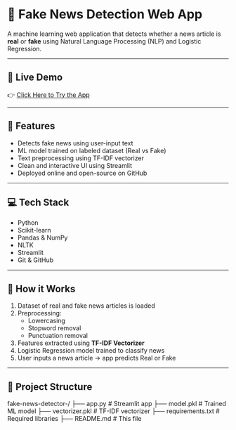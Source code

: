 # 📰 Fake News Detection Web App

A machine learning web application that detects whether a news article is **real** or **fake** using Natural Language Processing (NLP) and Logistic Regression.

---

## 🚀 Live Demo

👉 [Click Here to Try the App](https://sseuygoshfjwkqy6y7zhgl.streamlit.app/)

---

## 📌 Features

- Detects fake news using user-input text
- ML model trained on labeled dataset (Real vs Fake)
- Text preprocessing using TF-IDF vectorizer
- Clean and interactive UI using Streamlit
- Deployed online and open-source on GitHub

---

## 💻 Tech Stack

- Python  
- Scikit-learn  
- Pandas & NumPy  
- NLTK  
- Streamlit  
- Git & GitHub

---

## 🧠 How it Works

1. Dataset of real and fake news articles is loaded
2. Preprocessing:
    - Lowercasing
    - Stopword removal
    - Punctuation removal
3. Features extracted using **TF-IDF Vectorizer**
4. Logistic Regression model trained to classify news
5. User inputs a news article → app predicts Real or Fake

---

## 📂 Project Structure
fake-news-detector-/
├── app.py              # Streamlit app
├── model.pkl           # Trained ML model
├── vectorizer.pkl      # TF-IDF vectorizer
├── requirements.txt    # Required libraries
├── README.md           # This file








